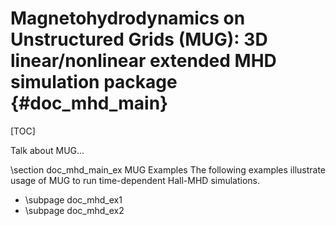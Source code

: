 Magnetohydrodynamics on Unstructured Grids (MUG): 3D linear/nonlinear extended MHD simulation package     {#doc_mhd_main}
================

[TOC]

Talk about MUG...

\section doc_mhd_main_ex MUG Examples
The following examples illustrate usage of MUG to run time-dependent Hall-MHD simulations. 

 - \subpage doc_mhd_ex1
 - \subpage doc_mhd_ex2